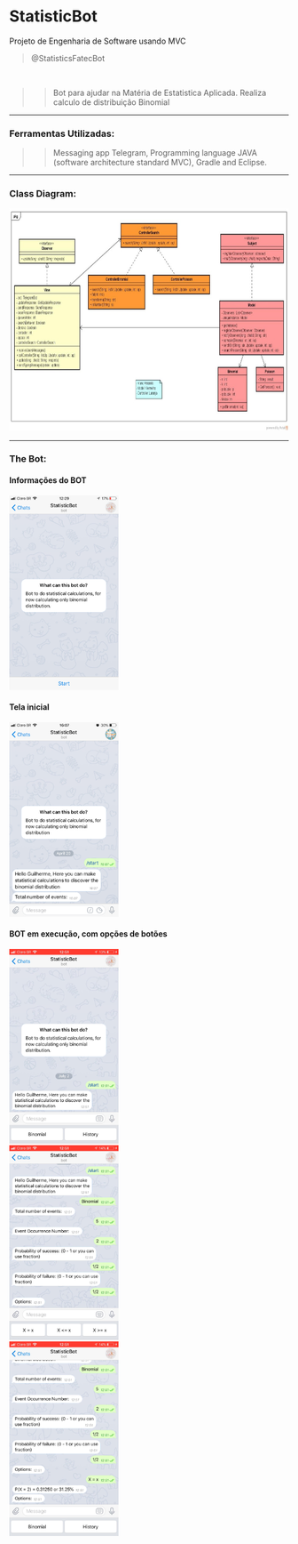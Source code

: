 # StatisticBot
Projeto de Engenharia de Software usando MVC


> @StatisticsFatecBot
<br>

>> Bot para ajudar na Matéria de Estatistica Aplicada.
>> Realiza calculo de distribuição Binomial

---
### Ferramentas Utilizadas:
>> Messaging app Telegram, Programming language JAVA (software architecture standard MVC), Gradle and Eclipse. 

---
### Class Diagram:

<img height="400" src="screenshot/CaseDiagram.jpeg" />

<br>

---
### The Bot:

#### Informações do BOT
<img height="350" src="screenshot/aboutbot.PNG" />
<br>

#### Tela inicial
<img height="350" src="screenshot/initialscreen.PNG" />
<br>

#### BOT em execução, com opções de botões
<img height="350" src="screenshot/bot1.PNG" />
<br>

<img height="350" src="screenshot/bot2.PNG" />

<br>
<img height="350" src="screenshot/bot3.PNG" />
